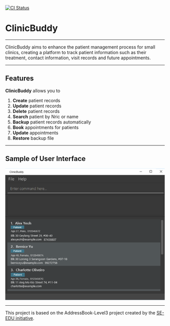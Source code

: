 [![CI Status](https://github.com/AY2425S1-CS2103T-F11-3/tp/workflows/Java%20CI/badge.svg)](https://github.com/AY2425S1-CS2103T-F11-3/tp/actions)

# ClinicBuddy

---

ClinicBuddy aims to enhance the patient management process for small clinics, creating a platform to track patient
information such as their treatment, contact information, visit records and future appointments.

---

## Features

<b>ClinicBuddy</b> allows you to

1. <b>Create</b> patient records
2. <b>Update</b> patient records
3. <b>Delete</b> patient records
4. <b>Search</b> patient by Nric or name
5. <b>Backup</b> patient records automatically
6. <b>Book</b> appointments for patients
7. <b>Update</b> appointments
8. <b>Restore</b> backup file

---

## Sample of User Interface

![Ui](docs/images/Ui.png?)

---

This project is based on the AddressBook-Level3 project created by the [SE-EDU initiative](https://se-education.org).
